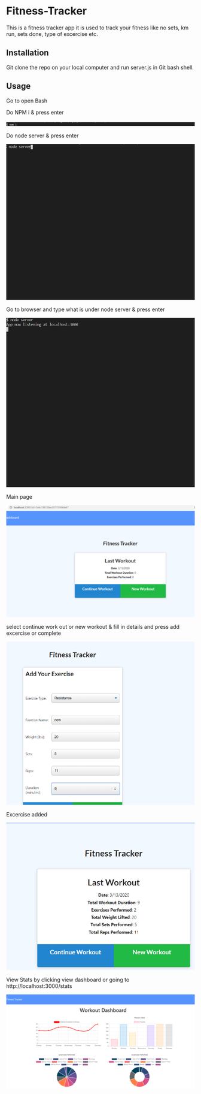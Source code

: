 # Fitness-Tracker
This is a fitness tracker app it is used to track your fitness like no sets, km run, sets done, type of excercise etc.

## Installation
Git clone the repo on your local computer and run server.js in Git bash shell.


## Usage 
Go to open Bash 

Do NPM i & press enter

![Images/e1.png](Images/e1.png)

Do node server & press enter

![Images/e2.png](Images/e2.png)

Go to browser and type what is under node server & press enter

![Images/e3.png](Images/e3.png)

Main page 

![Images/e4.png](Images/e4.png)

select continue work out or new workout  & fill in details and press add excercise or complete

![Images/e5.png](Images/e5.png)

Excercise added

![Images/e6.png](Images/e6.png)

View Stats by clicking view dashboard or going to http://localhost:3000/stats 

![Images/e7.png](Images/e7.png)




